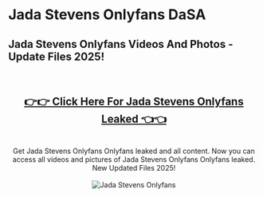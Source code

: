 # Jada Stevens Onlyfans DaSA

<h2>Jada Stevens Onlyfans Videos And Photos - Update Files 2025!</h2>
<br>
<div align="center">
<h2><a href="https://213.232.235.80/live/video.php?q=jada-stevens-onlyfans" rel="nofollow">👉👉 Click Here For Jada Stevens Onlyfans Leaked 👈👈</a></h2>

<br>
Get Jada Stevens Onlyfans Onlyfans leaked and all content. Now you can access all videos and pictures of Jada Stevens Onlyfans Onlyfans leaked. New Updated Files 2025!
<br>
<br>
<a href="https://213.232.235.80/live/video.php?q=jada-stevens-onlyfans" rel="nofollow" data-target="animated-image.originalLink"><img src="https://i.imgur.com/dJHk4Zq.gif" alt="Jada Stevens Onlyfans" style="max-width: 100%; display: inline-block;" data-target="animated-image.originalImage"></a>
</div>
<br>